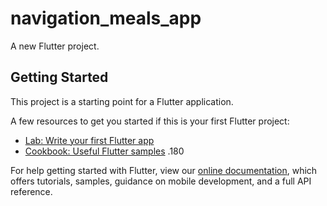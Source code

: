 # navigation_meals_app

A new Flutter project.

## Getting Started

This project is a starting point for a Flutter application.

A few resources to get you started if this is your first Flutter project:

- [Lab: Write your first Flutter app](https://flutter.dev/docs/get-started/codelab)
- [Cookbook: Useful Flutter samples](https://flutter.dev/docs/cookbook)
.180

For help getting started with Flutter, view our
[online documentation](https://flutter.dev/docs), which offers tutorials,
samples, guidance on mobile development, and a full API reference.

